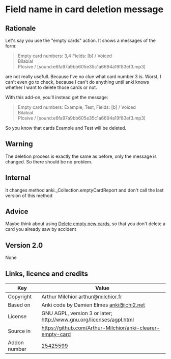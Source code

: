 # Field name in card deletion message
## Rationale
Let's say you use the "empty cards" action. It shows a messages of the
form:

> Empty card numbers: 3,4
> Fields:   [b] / Voiced<br>Bilabial<br>Plosive / [sound:e6fa97a9bb605e35c1a6694a19f83ef3.mp3]

are not really usefull. Because I've no clue what card number 3
is. Worst, I can't even go to check, because I can't do anything until
anki knows whether I want to delete those cards or not.

With this add-on, you'll instead get the message:
> Empty card numbers: Example, Test,
> Fields:   [b] / Voiced<br>Bilabial<br>Plosive / [sound:e6fa97a9bb605e35c1a6694a19f83ef3.mp3]

So you know that cards Example and Test will be deleted.
## Warning
The deletion process is exactly the same as before, only the message
is changed. So there should be no problem.

## Internal
It changes method anki._Collection.emptyCardReport and don't call
the last version of this method
## Advice
Maybe think about using [Delete empty new
cards](https://ankiweb.net/shared/info/1402327111), so that you
don't delete a card you already saw by accident

## Version 2.0
None
## Links, licence and credits

Key         |Value
------------|-------------------------------------------------------------------
Copyright   | Arthur Milchior <arthur@milchior.fr>
Based on    | Anki code by Damien Elmes <anki@ichi2.net>
License     | GNU AGPL, version 3 or later; http://www.gnu.org/licenses/agpl.html
Source in   | https://github.com/Arthur-Milchior/anki-clearer-empty-card
Addon number| [25425599](https://ankiweb.net/shared/info/25425599)
